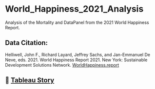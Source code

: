 # World_Happiness_2021_Analysis
Analysis of the Mortality and DataPanel from the 2021 World Happiness Report.
## Data Citation: 
Helliwell, John F., Richard Layard, Jeffrey Sachs, and Jan-Emmanuel De Neve, eds. 2021. World Happiness Report 2021. New York: Sustainable Development Solutions Network. [WorldHappiness.report](https://worldhappiness.report/ed/2021/#appendices-and-data)
## 🔗 [Tableau Story](https://public.tableau.com/views/WorldHappinessReport2021Analysis/WorldHappinessReport2021?:language=en-US&:display_count=n&:origin=viz_share_link)
